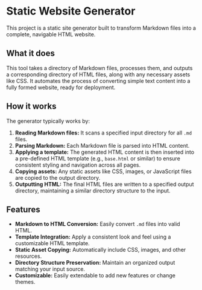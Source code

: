 # Static Website Generator

This project is a static site generator built to transform Markdown files into a complete, navigable HTML website.

## What it does

This tool takes a directory of Markdown files, processes them, and outputs a corresponding directory of HTML files, along with any necessary assets like CSS. It automates the process of converting simple text content into a fully formed website, ready for deployment.

## How it works

The generator typically works by:
1. **Reading Markdown files:** It scans a specified input directory for all `.md` files.
2. **Parsing Markdown:** Each Markdown file is parsed into HTML content.
3. **Applying a template:** The generated HTML content is then inserted into a pre-defined HTML template (e.g., `base.html` or similar) to ensure consistent styling and navigation across all pages.
4. **Copying assets:** Any static assets like CSS, images, or JavaScript files are copied to the output directory.
5. **Outputting HTML:** The final HTML files are written to a specified output directory, maintaining a similar directory structure to the input.

## Features

*   **Markdown to HTML Conversion:** Easily convert `.md` files into valid HTML.
*   **Template Integration:** Apply a consistent look and feel using a customizable HTML template.
*   **Static Asset Copying:** Automatically include CSS, images, and other resources.
*   **Directory Structure Preservation:** Maintain an organized output matching your input source.
*   **Customizable:** Easily extendable to add new features or change themes.
